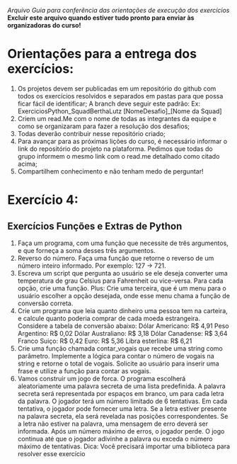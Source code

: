 *Arquivo Guia para conferência das orientações de execução dos exercícios*
**Excluir este arquivo quando estiver tudo pronto para enviar às organizadoras do curso!**

# Orientações para a entrega dos exercícios:
1. Os projetos devem ser publicadas em um repositório do github com todos os
exercícios resolvidos e separados em pastas para que possa ficar fácil de
identificar;
A branch deve seguir este padrão:
Ex: ExerciciosPython_SquadBerthaLutz
[NomeDesafio]_[Nome da Squad]
2. Criem um read.Me com o nome de todas as integrantes da equipe e como se
organizaram para fazer a resolução dos desafios;
3. Todas deverão contribuir nesse repositório criado;
4. Para avançar para as próximas lições do curso, é necessário informar o link do
repositório do projeto na plataforma. Pedimos que todas do grupo informem o
mesmo link com o read.me detalhado como citado acima;
5. Compartilhem conhecimento e não tenham medo de perguntar!

# Exercício 4:
## Exercícios Funções e Extras de Python
1. Faça um programa, com uma função que necessite de três
argumentos, e que forneça a soma desses três argumentos.
2. Reverso do número. Faça uma função que retorne o reverso de um
número inteiro informado. Por exemplo: 127 -> 721.
3. Escreva um script que pergunta ao usuário se ele deseja converter
uma temperatura de grau Celsius para Fahrenheit ou vice-versa. Para
cada opção, crie uma função.
Plus: Crie uma terceira, que é um menu para o usuário escolher a opção
desejada, onde esse menu chama a função de conversão correta.
4. Crie um programa que leia quanto dinheiro uma pessoa tem na
carteira, e calcule quanto poderia comprar de cada moeda estrangeira.
Considere a tabela de conversão abaixo:
Dólar Americano: R$ 4,91
Peso Argentino: R$ 0,02
Dólar Australiano: R$ 3,18
Dólar Canadense: R$ 3,64
Franco Suiço: R$ 0,42
Euro: R$ 5,36
Libra esterlina: R$ 6,21
5. Crie uma função chamada contar_vogais que recebe uma string
como parâmetro. Implemente a lógica para contar o número de vogais
na string e retorne o total de vogais. Solicite ao usuário para inserir uma
frase e utilize a função para contar as vogais.
6. Vamos construir um jogo de forca. O programa escolherá
aleatoriamente uma palavra secreta de uma lista predefinida. A palavra
secreta será representada por espaços em branco, um para cada letra
da palavra. O jogador terá um número limitado de 6 tentativas. Em cada
tentativa, o jogador pode fornecer uma letra. Se a letra estiver presente
na palavra secreta, ela será revelada nas posições correspondentes. Se
a letra não estiver na palavra, uma mensagem de erro deverá ser
informada. Após um número máximo de erros, o jogador perde. O jogo
continua até que o jogador adivinhe a palavra ou exceda o número
máximo de tentativas.
Dica: Você precisará importar uma biblioteca para resolver esse
exercício